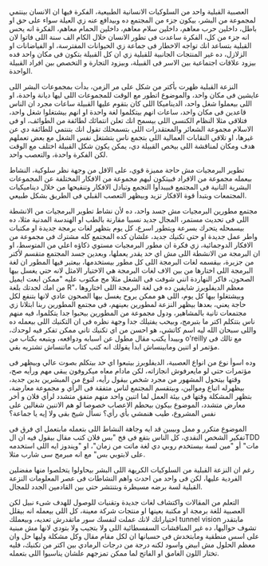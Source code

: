 
العصبية القبلية واحد من السلوكيات الانسانية الطبيعية، الفكرة فيها ان الانسان
بينتمي لمجموعة من البشر، بيكون جزء من المجتمع ده وبيدافع عنه زي العيلة سواء على
حق او باطل، داخلين حرب معاهم، داخلين سلام معاهم، داخلين الحمام معاهم، الفكرة انه
يحس انه جزء من كل، الفكرة ساعدت فى تطور الانسان خلال الكام الف سنة اللى فاتوا
لان القبلية بتساعد انك تواجه الاخطار فى جماعة زي الحيوانات المفترسة، او
الفياضانات او الزلازل، ده غير المنتجات الجانبية للقبلية زي ان كل القبيلة بتكون
فى مكان واحد فده بيزود علاقات اجتماعية بين الاسر فى القبيلة، وبيزود التجارة و
التخصص بين افراد القبيلة الواحدة.

النزعة القبلية ظهرت بأكتر من شكل على مر الزمن، بدأت بمجموعات البشر اللى عايشين
فى مكان واحد، والموضوع اتطور مع الوقت للمجموعات اللى ليها ديانة واحدة، او اللى
بيعملوا شغل واحد، الديناميكا اللى كان بتقوم عليها القبيلة ساعات مجرد ان الناس
قاعدين فى مكان واحد، ساعات انهم بيتكلموا لغة واحدة او انهم بيشتغلوا شغل واحد،
فتلاقى مثلا النظام الكنسي اللى بيسمح انك تعلن انتمائك لطائفة من الطوائف، او فى
الاسلام مجموعة الشعائر والمعتقدرات اللى بتسمحلك تقول انك بتنتمي للطائفة دي عن
غيرها، او تلاقي النقابات العمالية اللى بتجمع ناس بتشتغل نفس الشغل مع بعض تعملهم
هدف ومكان لمناقشة اللى بيخص القبيلة دي، يمكن يكون شكل القبيلة اختلف مع الوقت لكن
الفكرة واحدة، والتعصب واحد.

تطوير البرمجيات مش حاجة مميزة قوي، على الاقل من وجهة نظر سلوكية، النشاط بيعمله
مجموعة من الافراد فبيتكون ليهم مجموعة من الافكار المختلفة عن المجموعات البشرية
التانية فى المجتمع فبيبدأوا التجمع وتبادل الافكار وتنقيحها من خلال ديناميكيات
المجتمعات وبتبدأ قوة الافكار تزيد وبيظهر التعصب القبلي فى الطريق بشكل طبيعي.

مجتمع مطورين البرمجيات مش جسد واحد، ده لأن نشاط تطوير البرمجيات من الانشطة اللى
فى تحديث مستمر، المجال جديد نسبيا مقارنة بالطب او الهندسة المدنية مثلا، ده
بيسمحله يتحرك بسرعة ويتطور اسرع، كل يوم بتظهر لغات برمجة جديدة او مكتبات واطر
عمل جديدة او حتي تكنيك جديد، علشان كده المجتمع كله مشترك فى مجموعة من الافكار
الدوجمائية، زي فكرة ان مطور البرمجيات مستوي ذكاؤه اعلي من المتوسط، او ان البرمجة
من الانشطة اللى مش اي حد يقدر يعملها، وبعدين جسد المجتمع متقسم لأكتر من جزيرة،
بيقسمه لغات البرمجة اللى كل مطور بيستخدمها، بيعتبر فيها المطور ان لغة البرمجة
اللى اختارها من بين الاف لغات البرمجة هي الاختيار الامثل لانه حتي يغسل بيها
الصحون، فاكر النهاردة انني شوفت فى الشغل مثلا مج مكتوب عليه "ممكن ابعت ايميل من
امك لجدتك بلغة R"، معظم الديفلوبرز شايفين ده فى لغة البرمجة اللى اختاروها
وبيشتغلوا بيها كل يوم، اللى هو ممكن يروح يغسل بيها الصحون عادي لانها بتنفع لكل
حاجة يعني، بعدها بيظهر النزعة لمطورين بعينهم، فى مجتمع المطورين ربنا ابتلانا زي
مجتمعات تانية بالمشاهير، ودول مجموعة من المطورين بيحبوا جدا يتكلموا، فيه منهم
ناس بتتكلم اكتر ما بتبرمج، وبيحب يفتيلك جدا وجهة نظره فى ان التكنيك اللى بيعمله
ده واللى سبحان الله ليه اسم كاتشي، هو احسن من اي تكنيك تاني ممكن تفكر فيه لوحدك،
وبيبدأ يكتب مقال مطول عن اسبابه ودوافعه، ويتبعه بكتاب من o'reilly مع تالك فى
مؤتمر او اتنين ومابينساش ابدأ يقولك انه كتب كتاب ماتنساش تشتريه بقي.

وده اسوأ نوع من انواع العصبية، الديفلوبرز بيتبعوا اي حد بيتكلم بصوت عالي وبيظهر
فى مؤتمرات حتي لو مايعرفوش انجازاته، لكن مادام معاه ميكروفون يبقى مهم ورأيه صح،
وقتها بيتحول المشهور من مجرد شخص بيقول رأيه، لنوع من المبشرين بدين جديد، بيظهرله
اتباع وموالين، وبيتقسم المجتمع لناس متفقة فى الرأي و مجموعة معارضة، بتظهر
المشكلة وقتها فى بيئة العمل لما اتنين واحد منهم متفق متشدد لرأي فلان و أخر معارض
متشدد، الموضوع بيكون بيحطم الاعصاب خصوصا لو هم الاتنين شغالين على نفس المشروع،
طيب هنمشي بأي رأي؟ نسأل شيخ بقى ولا إيه يا جماعة؟

الموضوع متكرر و ممل وبيبين قد ايه وجاهة النشاط اللى بتعمله مابتعمل اي فرق فى
تفكير الشخص النقدي، كل الناس بتقع فى فخ "بس فلان كتب مقال بيقول فيه ان الTDD
مات" أو "مين لسة بيستخدم روبي دي لغة ماتت من زمان"، او "ويندوز ايه اللى استخدمه
على لابتوبي بس" مع انه مبرمج سى شارب مثلا.

رغم ان النزعة القبلية من السلوكيات الكريهة اللى البشر بيحاولوا يتخلصوا منها
مفضلين الفردية عليها، لكن فى واحد من احدث واهم النشاطات فى عصر المعلومات النزعة
القبلية لسة برضه مسيطرة وبتنتشر حتي بين القادمين الجدد للمجال.

التعلم من المقالات واكتشاف لغات جديدة وتقنيات للوصول للهدف شىء نبيل لكن العصبية
للغة برمجة او مكتبة بعينها او منتجات شركة معينة، كل اللى بيعمله انه بيقلل
اختياراتك لانك عملت لنفسك سور ماتقدرش تعديه، وبيعملك tunnel vision مابتقدر تشوف
حواليها، ده غير المناقشات السفسطائية اللى ولا بتجيب ولا بتودي لانها مش مبنية على
اسس منطقية ومابتخدش فى حسبانها ان لكل مقام مقال وكل مشكلة وليها حل وان معظم
الحلول مش ابيض واسود لكنه درجة من درجات الرمادي بين اكتر من تكنيك، فليه تختار
اللون الغامق او الفاتح لما ممكن تمزجهم علشان يناسبوا اللى بتعمله.
